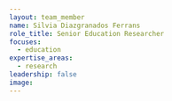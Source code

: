 ```yaml
---
layout: team_member
name: Silvia Diazgranados Ferrans
role_title: Senior Education Researcher
focuses:
  - education
expertise_areas:
  - research
leadership: false
image:
---
```


